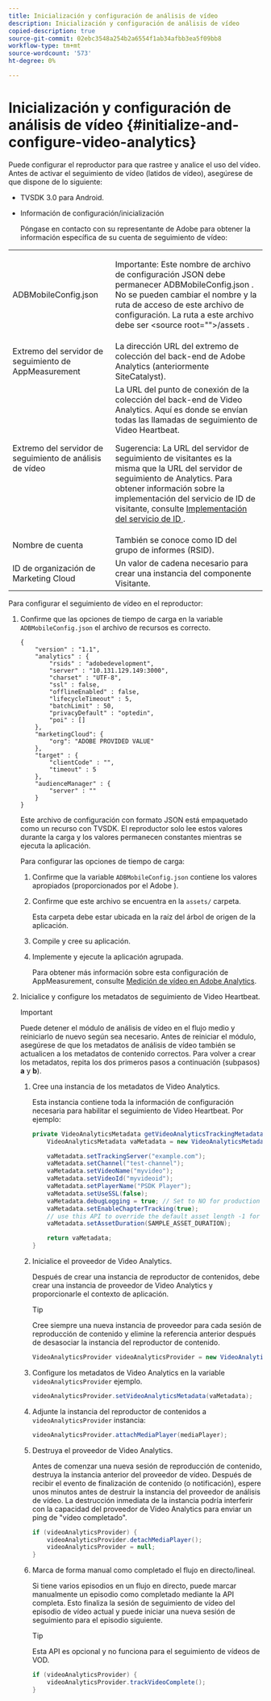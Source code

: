 ```yaml
---
title: Inicialización y configuración de análisis de vídeo
description: Inicialización y configuración de análisis de vídeo
copied-description: true
source-git-commit: 02ebc3548a254b2a6554f1ab34afbb3ea5f09bb8
workflow-type: tm+mt
source-wordcount: '573'
ht-degree: 0%

---
```


# Inicialización y configuración de análisis de vídeo {#initialize-and-configure-video-analytics}

Puede configurar el reproductor para que rastree y analice el uso del vídeo.
Antes de activar el seguimiento de vídeo (latidos de vídeo), asegúrese de que dispone de lo siguiente:

* TVSDK 3.0 para Android.
* Información de configuración/inicialización

  Póngase en contacto con su representante de Adobe para obtener la información específica de su cuenta de seguimiento de vídeo:

<table id="table_3565328ABBEE4605A92EAE1ADE5D6F84"> 
 <tbody> 
  <tr> 
   <td colname="col1"> <span class="filepath"> ADBMobileConfig.json </span> </td> 
   <td colname="col2"> <p>Importante: Este nombre de archivo de configuración JSON debe permanecer <span class="filepath"> ADBMobileConfig.json </span>. No se pueden cambiar el nombre y la ruta de acceso de este archivo de configuración. La ruta a este archivo debe ser <span class="filepath"> &lt;source root=""&gt;/assets </span>. </p> </td> 
  </tr> 
  <tr> 
   <td colname="col1"> Extremo del servidor de seguimiento de AppMeasurement </td> 
   <td colname="col2"> La dirección URL del extremo de colección del back-end de Adobe Analytics (anteriormente SiteCatalyst). </td> 
  </tr> 
  <tr> 
   <td colname="col1"> Extremo del servidor de seguimiento de análisis de vídeo </td> 
   <td colname="col2"> La URL del punto de conexión de la colección del back-end de Video Analytics. Aquí es donde se envían todas las llamadas de seguimiento de Video Heartbeat. <p>Sugerencia: La URL del servidor de seguimiento de visitantes es la misma que la URL del servidor de seguimiento de Analytics. Para obtener información sobre la implementación del servicio de ID de visitante, consulte <a href="https://experienceleague.adobe.com/docs/id-service/using/implementation/setup-target.html?lang=en" format="html" scope="external"> Implementación del servicio de ID </a>. </p> </td> 
  </tr> 
  <tr> 
   <td colname="col1"> Nombre de cuenta </td> 
   <td colname="col2"> También se conoce como ID del grupo de informes (RSID). </td> 
  </tr> 
  <tr> 
   <td colname="col1"> ID de organización de Marketing Cloud </td> 
   <td colname="col2"> Un valor de cadena necesario para crear una instancia del componente Visitante. </td> 
  </tr> 
 </tbody> 
</table>

Para configurar el seguimiento de vídeo en el reproductor:

1. Confirme que las opciones de tiempo de carga en la variable `ADBMobileConfig.json` el archivo de recursos es correcto.

   ```
   { 
       "version" : "1.1", 
       "analytics" : { 
           "rsids" : "adobedevelopment", 
           "server" : "10.131.129.149:3000", 
           "charset" : "UTF-8", 
           "ssl" : false, 
           "offlineEnabled" : false, 
           "lifecycleTimeout" : 5, 
           "batchLimit" : 50, 
           "privacyDefault" : "optedin", 
           "poi" : [] 
       }, 
       "marketingCloud": { 
           "org": "ADOBE PROVIDED VALUE"  
       }, 
       "target" : { 
           "clientCode" : "", 
           "timeout" : 5 
       }, 
       "audienceManager" : { 
           "server" : "" 
       } 
   }
   ```

   Este archivo de configuración con formato JSON está empaquetado como un recurso con TVSDK. El reproductor solo lee estos valores durante la carga y los valores permanecen constantes mientras se ejecuta la aplicación.

   Para configurar las opciones de tiempo de carga:


   1. Confirme que la variable `ADBMobileConfig.json` contiene los valores apropiados (proporcionados por el Adobe ).
   1. Confirme que este archivo se encuentra en la `assets/` carpeta.

      Esta carpeta debe estar ubicada en la raíz del árbol de origen de la aplicación.

   1. Compile y cree su aplicación.
   1. Implemente y ejecute la aplicación agrupada.

      Para obtener más información sobre esta configuración de AppMeasurement, consulte [Medición de vídeo en Adobe Analytics](https://experienceleague.adobe.com/docs/media-analytics/using/media-overview.html?lang=en).

1. Inicialice y configure los metadatos de seguimiento de Video Heartbeat.

   >[!IMPORTANT]
   >
   >Puede detener el módulo de análisis de vídeo en el flujo medio y reiniciarlo de nuevo según sea necesario. Antes de reiniciar el módulo, asegúrese de que los metadatos de análisis de vídeo también se actualicen a los metadatos de contenido correctos. Para volver a crear los metadatos, repita los dos primeros pasos a continuación (subpasos) **a** y **b**).

   1. Cree una instancia de los metadatos de Video Analytics.

      Esta instancia contiene toda la información de configuración necesaria para habilitar el seguimiento de Video Heartbeat. Por ejemplo:

      ```java
      private VideoAnalyticsMetadata getVideoAnalyticsTrackingMetadata() { 
          VideoAnalyticsMetadata vaMetadata = new VideoAnalyticsMetadata(); 
      
          vaMetadata.setTrackingServer("example.com"); 
          vaMetadata.setChannel("test-channel"); 
          vaMetadata.setVideoName("myvideo"); 
          vaMetadata.setVideoId("myvideoid"); 
          vaMetadata.setPlayerName("PSDK Player"); 
          vaMetadata.setUseSSL(false); 
          vaMetadata.debugLogging = true; // Set to NO for production deployment. 
          vaMetadata.setEnableChapterTracking(true); 
          // use this API to override the default asset length -1 for live streams 
          vaMetadata.setAssetDuration(SAMPLE_ASSET_DURATION); 
      
          return vaMetadata; 
      }
      ```

   1. Inicialice el proveedor de Video Analytics.

      Después de crear una instancia de reproductor de contenidos, debe crear una instancia de proveedor de Video Analytics y proporcionarle el contexto de aplicación.

      >[!TIP]
      >
      >Cree siempre una nueva instancia de proveedor para cada sesión de reproducción de contenido y elimine la referencia anterior después de desasociar la instancia del reproductor de contenido.

      ```java
      VideoAnalyticsProvider videoAnalyticsProvider = new VideoAnalyticsProvider(appContext); 
      ```

   1. Configure los metadatos de Video Analytics en la variable `videoAnalyticsProvider` ejemplo.

      ```java
      videoAnalyticsProvider.setVideoAnalyticsMetadata(vaMetadata);
      ```

   1. Adjunte la instancia del reproductor de contenidos a `videoAnalyticsProvider` instancia:

      ```java
      videoAnalyticsProvider.attachMediaPlayer(mediaPlayer); 
      ```

   1. Destruya el proveedor de Video Analytics.

      Antes de comenzar una nueva sesión de reproducción de contenido, destruya la instancia anterior del proveedor de vídeo. Después de recibir el evento de finalización de contenido (o notificación), espere unos minutos antes de destruir la instancia del proveedor de análisis de vídeo. La destrucción inmediata de la instancia podría interferir con la capacidad del proveedor de Video Analytics para enviar un ping de &quot;vídeo completado&quot;.

      ```java
      if (videoAnalyticsProvider) { 
          videoAnalyticsProvider.detachMediaPlayer(); 
          videoAnalyticsProvider = null; 
      }
      ```

   1. Marca de forma manual como completado el flujo en directo/lineal.

      Si tiene varios episodios en un flujo en directo, puede marcar manualmente un episodio como completado mediante la API completa. Esto finaliza la sesión de seguimiento de vídeo del episodio de vídeo actual y puede iniciar una nueva sesión de seguimiento para el episodio siguiente.

      >[!TIP]
      >
      >Esta API es opcional y no funciona para el seguimiento de vídeos de VOD.

      ```java
      if (videoAnalyticsProvider) { 
          videoAnalyticsProvider.trackVideoComplete();    
      }
      ```
